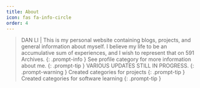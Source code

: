 ```yaml
---
title: About
icon: fas fa-info-circle
order: 4
---
```


> DAN LI | This is my personal website containing blogs, projects, and general information about myself. I believe my life to be an accumulative sum of experiences, and I wish to represent that on 591 Archives.
{: .prompt-info }
> See profile category for more information about me.
{: .prompt-tip }
> VARIOUS UPDATES STILL IN PROGRESS.
{: .prompt-warning }
> Created categories for projects
{: .prompt-tip }
> Created categories for software learning
{: .prompt-tip }

